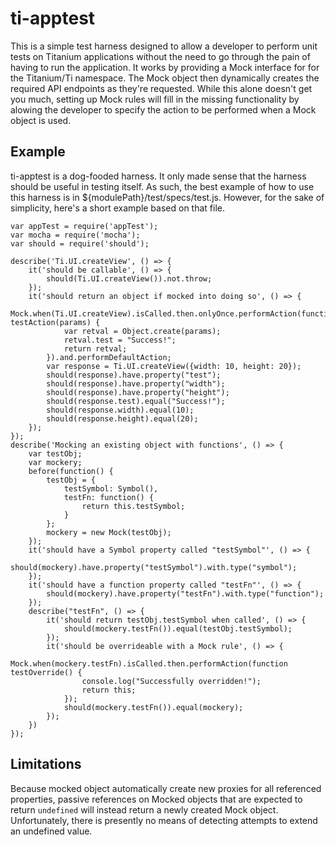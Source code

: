 ti-apptest
==========

This is a simple test harness designed to allow a developer to perform unit
tests on Titanium applications without the need to go through the pain of
having to run the application. It works by providing a Mock interface for
for the Titanium/Ti namespace. The Mock object then dynamically creates the
required API endpoints as they're requested. While this alone doesn't get you
much, setting up Mock rules will fill in the missing functionality by alowing
the developer to specify the action to be performed when a Mock object is used.

Example
-------
ti-apptest is a dog-fooded harness. It only made sense that the harness should
be useful in testing itself. As such, the best example of how to use this
harness is in ${modulePath}/test/specs/test.js. However, for the sake of
simplicity, here's a short example based on that file.

```
var appTest = require('appTest');
var mocha = require('mocha');
var should = require('should');

describe('Ti.UI.createView', () => {
    it('should be callable', () => {
        should(Ti.UI.createView()).not.throw;
    });
    it('should return an object if mocked into doing so', () => {
        Mock.when(Ti.UI.createView).isCalled.then.onlyOnce.performAction(function testAction(params) {
            var retval = Object.create(params);
            retval.test = "Success!";
            return retval;
        }).and.performDefaultAction;
        var response = Ti.UI.createView({width: 10, height: 20});
        should(response).have.property("test");
        should(response).have.property("width");
        should(response).have.property("height");
        should(response.test).equal("Success!");
        should(response.width).equal(10);
        should(response.height).equal(20);
    });
});
describe('Mocking an existing object with functions', () => {
    var testObj;
    var mockery;
    before(function() {
        testObj = {
            testSymbol: Symbol(),
            testFn: function() { 
                return this.testSymbol;
            }
        };
        mockery = new Mock(testObj);
    });
    it('should have a Symbol property called "testSymbol"', () => {
        should(mockery).have.property("testSymbol").with.type("symbol");
    });
    it('should have a function property called "testFn"', () => {
        should(mockery).have.property("testFn").with.type("function");
    });
    describe("testFn", () => {
        it('should return testObj.testSymbol when called', () => {
            should(mockery.testFn()).equal(testObj.testSymbol);
        });
        it('should be overrideable with a Mock rule', () => {
            Mock.when(mockery.testFn).isCalled.then.performAction(function testOverride() {
                console.log("Successfully overridden!");
                return this;
            });
            should(mockery.testFn()).equal(mockery);
        });
    })
});
```

Limitations
-----------
Because mocked object automatically create new proxies for all referenced
properties, passive references on Mocked objects that are expected to return
`undefined` will instead return a newly created Mock object. Unfortunately,
there is presently no means of detecting attempts to extend an undefined value.